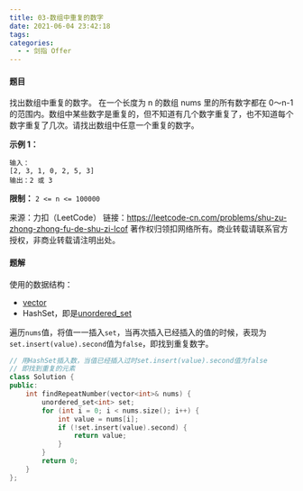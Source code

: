 ```yaml
---
title: 03-数组中重复的数字
date: 2021-06-04 23:42:18
tags:
categories:
  - - 剑指 Offer
---
```


#### 题目

找出数组中重复的数字。
在一个长度为 n 的数组 nums 里的所有数字都在 0～n-1 的范围内。数组中某些数字是重复的，但不知道有几个数字重复了，也不知道每个数字重复了几次。请找出数组中任意一个重复的数字。

**示例 1：**
```
输入：
[2, 3, 1, 0, 2, 5, 3]
输出：2 或 3 
```

**限制：**
`2 <= n <= 100000`

来源：力扣（LeetCode）
链接：https://leetcode-cn.com/problems/shu-zu-zhong-zhong-fu-de-shu-zi-lcof
著作权归领扣网络所有。商业转载请联系官方授权，非商业转载请注明出处。

#### 题解

使用的数据结构：
* [vector](https://zh.cppreference.com/w/cpp/container/vector)
* HashSet，即是[unordered_set](https://zh.cppreference.com/w/cpp/container/unordered_set)

遍历`nums`值，将值一一插入`set`，当再次插入已经插入的值的时候，表现为`set.insert(value).second`值为`false`，即找到重复数字。

```cpp
// 用HashSet插入数，当值已经插入过时set.insert(value).second值为false
// 即找到重复的元素
class Solution {
public:
    int findRepeatNumber(vector<int>& nums) {
        unordered_set<int> set;
        for (int i = 0; i < nums.size(); i++) {
            int value = nums[i];
            if (!set.insert(value).second) {
                return value;
            }
        }
        return 0;
    }
};
```
